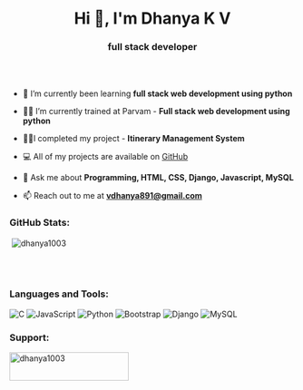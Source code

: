 <h1 align="center">Hi 👋, I'm Dhanya K V</h1>
<h3 align="center">full stack developer</h3>

<br>
<br>

- 🌱 I’m currently been learning **full stack web development using python**

- 👨‍💻 I’m currently trained at Parvam - **Full stack web development using python**

- 👨‍💻I completed my project - **Itinerary Management System**
  
- 💻 All of my projects are available on [GitHub](https://github.com/dhanya1003)

- 💬 Ask me about **Programming, HTML, CSS, Django, Javascript, MySQL**

- 📫 Reach out to me at **vdhanya891@gmail.com**

<h3 align="left">GitHub Stats:</h3>
<div>

<p>&nbsp;<img align="center" src="https://github-readme-stats.vercel.app/api?username=dhanya1003&show_icons=true&locale=en" alt="dhanya1003" /></p>
<br>
</div>
<br>
<h3 align="left">Languages and Tools:</h3>

![C](https://img.shields.io/badge/c-%2300599C.svg?style=flat&logo=c&logoColor=white) ![JavaScript](https://img.shields.io/badge/javascript-%23323330.svg?style=flat&logo=javascript&logoColor=%23F7DF1E) ![Python](https://img.shields.io/badge/python-3670A0?style=flat&logo=python&logoColor=ffdd54)  ![Bootstrap](https://img.shields.io/badge/bootstrap-%23563D7C.svg?style=flat&logo=bootstrap&logoColor=white) ![Django](https://img.shields.io/badge/django-%23092E20.svg?style=flat&logo=django&logoColor=white) ![MySQL](https://img.shields.io/badge/mysql-%2300f.svg?style=flat&logo=mysql&logoColor=white) 

<h3 align="left">Support:</h3>
<p><a href="https://www.buymeacoffee.com/nithingowda16"> <img align="left" src="https://cdn.buymeacoffee.com/buttons/v2/default-yellow.png" height="50" width="210" alt="dhanya1003" /></a></p><br><br>
